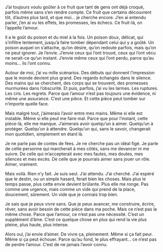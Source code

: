 J’ai toujours voulu goûter à ce fruit que tant de gens ont déjà croqué, parfois même sans s’en rendre compte. Ce fruit que certains découvrent tôt, d’autres plus tard, et que moi… je cherche encore. J’en ai entendu parler, j’en ai vu les effets, les promesses, les échecs. Ce fruit-là, on l’appelle l’amour.

Il a le goût du poison et du miel à la fois. Un poison doux, délicat, qui s’infiltre lentement, jusqu’à faire tomber dépendant celui qui y a goûté. Un poison auquel on s’attache, qu’on désire, qu’on redoute parfois, mais qu’on ne peut ignorer. Je l’envie. J’envie ceux qui l’ont trouvé, ceux qui l’ont vécu ne serait-ce qu’un instant. J’envie même ceux qui l’ont perdu, parce qu’au moins… ils l’ont connu.

Autour de moi, j’ai vu mille scénarios. Des débuts qui donnent l’impression que le monde devient plus grand. Des regards échangés dans le silence. Des mains qui se cherchent, des corps qui se trouvent, des promesses murmurées dans l’obscurité. Et puis, parfois, j’ai vu les larmes. Les ruptures. Les cris. Les regrets. Parce que l’amour n’est pas toujours une évidence, ni même une assurance. C’est une pièce. Et cette pièce peut tomber sur n’importe quelle face.

Mais malgré tout, j’aimerais l’avoir entre mes mains. Même si elle est instable. Même si elle peut me faire mal. Parce que pour l’instant, cette pièce-là, elle me manque. J’aimerais avoir quelqu’un à aimer. Quelqu’un à protéger. Quelqu’un à attendre. Quelqu’un qui, sans le savoir, changerait mon quotidien, simplement en étant là.

Je ne parle pas de contes de fées. Je ne cherche pas un idéal figé. Je parle de cette personne qui marcherait à mes côtés, sans me devancer ni me suivre. De celle qui m’accepterait avec mes fautes, mes doutes, mes silences et mes excès. De celle que je pourrais aimer sans jouer un rôle. Aimer, vraiment.

Mais voilà. Rien n’y fait. Je suis seul. J’ai attendu. J’ai cherché. J’ai espéré que le destin, ou un simple hasard, ferait bien les choses. Mais plus le temps passe, plus cette envie devient brûlante. Plus elle me ronge. Pas comme une urgence, mais comme un vide qui prend de la place, doucement, sûrement. Un vide que je connais trop bien.

Je sais que je peux vivre sans. Que je peux avancer, me construire, écrire, rêver, sans avoir besoin de cette pièce dans ma poche. Mais ce n’est pas la même chose. Parce que l’amour, ce n’est pas une nécessité. C’est un supplément d’âme. C’est ce quelque chose en plus qui rend la vie plus pleine, plus haute, plus intense.

Alors oui, j’ai envie d’aimer. De vivre ça, pleinement. Même si ça fait peur. Même si ça peut échouer. Parce qu’au fond, le plus effrayant… ce n’est pas de perdre l’amour. C’est de ne jamais l’avoir connu.